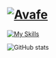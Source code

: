 # [![Avafe](https://github.com/ImAvafe/imavafe/assets/65048459/d752cfe5-7e70-4d9f-8cde-fc7d862d09d0)](https://avafe.me)

[![My Skills](https://skillicons.dev/icons?i=robloxstudio,vscode,git,blender,figma,html,css)](https://skillicons.dev)

![GitHub stats](https://github-readme-stats.vercel.app/api?username=imavafe&count_private=true&show_icons=true&theme=jolly)

